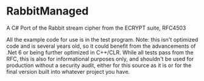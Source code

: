 # RabbitManaged
A C# Port of the Rabbit stream cipher from the ECRYPT suite, RFC4503

All the example code for use is in the test program. 
Note: this isn't optimized code and is several years old, so it could benefit from the advancements of .Net 6 or being further optimized in C++/CLR.  While all tests pass from the RFC, this is also for informational purposes only, and shouldn't be used for production without a security audit, either for this source as it is or for the final version built into whatever project you have.
